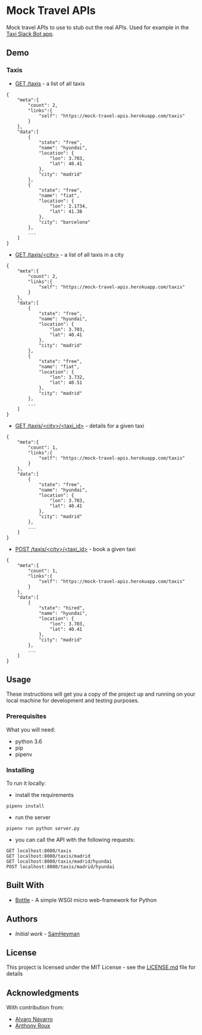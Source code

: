 # Mock Travel APIs

Mock travel APIs to use to stub out the real APIs. Used for example in the [Taxi Slack Bot app](https://github.com/samheyman/slack-bot).

## Demo

### Taxis

* [GET /taxis](https://mock-travel-apis.herokuapp.com/taxis) - a list of all taxis
```shell
{
	"meta":{
		"count": 2,
		"links":{
			"self": "https://mock-travel-apis.herokuapp.com/taxis"
		}
	},
	"data":[
		{
			"state": "free",
			"name": "hyundai",
			"location": {
				"lon": 3.703,
				"lat": 40.41
			},
			"city": "madrid"	
		},
		{
			"state": "free",
			"name": "fiat",
			"location": {
				"lon": 2.1734,
				"lat": 41.38
			},
			"city": "barcelona"	
		},
        ...
    ]
}
```
* [GET /taxis/\<city\>]() - a list of all taxis in a city
```shell
{
	"meta":{
		"count": 2,
		"links":{
			"self": "https://mock-travel-apis.herokuapp.com/taxis"
		}
	},
	"data":[
		{
			"state": "free",
			"name": "hyundai",
			"location": {
				"lon": 3.703,
				"lat": 40.41
			},
			"city": "madrid"	
		},
		{
			"state": "free",
			"name": "fiat",
			"location": {
				"lon": 3.732,
				"lat": 40.51
			},
			"city": "madrid"	
		},
        ...
    ]
}
```
* [GET /taxis/\<city\>/\<taxi_id\>]() - details for a given taxi
```shell
{
	"meta":{
		"count": 1,
		"links":{
			"self": "https://mock-travel-apis.herokuapp.com/taxis"
		}
	},
	"data":[
		{
			"state": "free",
			"name": "hyundai",
			"location": {
				"lon": 3.703,
				"lat": 40.41
			},
			"city": "madrid"	
		},
        ...
    ]
}
```
* [POST /taxis/\<city\>/\<taxi_id\>]() - book a given taxi
```shell
{
	"meta":{
		"count": 1,
		"links":{
			"self": "https://mock-travel-apis.herokuapp.com/taxis"
		}
	},
	"data":[
		{
			"state": "hired",
			"name": "hyundai",
			"location": {
				"lon": 3.703,
				"lat": 40.41
			},
			"city": "madrid"	
		},
        ...
    ]
}
```

## Usage

These instructions will get you a copy of the project up and running on your local machine for development and testing purposes. 

### Prerequisites

What you will need:

* python 3.6
* pip
* pipenv

### Installing

To run it locally:

* install the requirements
```
pipenv install
```
* run the server
```
pipenv run python server.py
```
* you can call the API with the following requests:
```
GET localhost:8080/taxis
GET localhost:8080/taxis/madrid
GET localhost:8080/taxis/madrid/hyundai
POST localhost:8080/taxis/madrid/hyundai

```


## Built With

* [Bottle](https://bottlepy.org/docs/dev/) - A simple WSGI micro web-framework for Python


## Authors

* *Initial work* - [SamHeyman](http://samheyman.com)


## License

This project is licensed under the MIT License - see the [LICENSE.md](LICENSE.md) file for details

## Acknowledgments

With contribution from:
* [Alvaro Navarro](https://github.com/alnacle)
* [Anthony Roux](https://github.com/anthonyroux)
